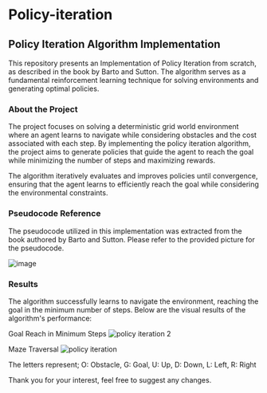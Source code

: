 # Policy-iteration

## Policy Iteration Algorithm Implementation

This repository presents an Implementation of Policy Iteration from scratch, as described in the book by Barto and Sutton. The algorithm serves as a fundamental reinforcement learning technique for solving environments and generating optimal policies.

### About the Project

The project focuses on solving a deterministic grid world environment where an agent learns to navigate while considering obstacles and the cost associated with each step. By implementing the policy iteration algorithm, the project aims to generate policies that guide the agent to reach the goal while minimizing the number of steps and maximizing rewards.

The algorithm iteratively evaluates and improves policies until convergence, ensuring that the agent learns to efficiently reach the goal while considering the environmental constraints.

### Pseudocode Reference

The pseudocode utilized in this implementation was extracted from the book authored by Barto and Sutton. Please refer to the provided picture for the pseudocode.

![image](https://github.com/NaitikDobariya/Policy-iteration/assets/113834773/6da71a1f-e8ac-430e-97ad-c07fef24e9b2)

### Results

The algorithm successfully learns to navigate the environment, reaching the goal in the minimum number of steps. Below are the visual results of the algorithm's performance:

Goal Reach in Minimum Steps ![policy iteration 2](https://github.com/NaitikDobariya/Policy-iteration/assets/113834773/2e554d1e-9d70-419c-b7b3-8aa569173a64)

Maze Traversal ![policy iteration](https://github.com/NaitikDobariya/Policy-iteration/assets/113834773/1ed73a93-e7cb-45fe-9381-88def6b2d58c)


The letters represent;
O: Obstacle,
G: Goal,
U: Up,
D: Down,
L: Left,
R: Right

Thank you for your interest, feel free to suggest any changes.
